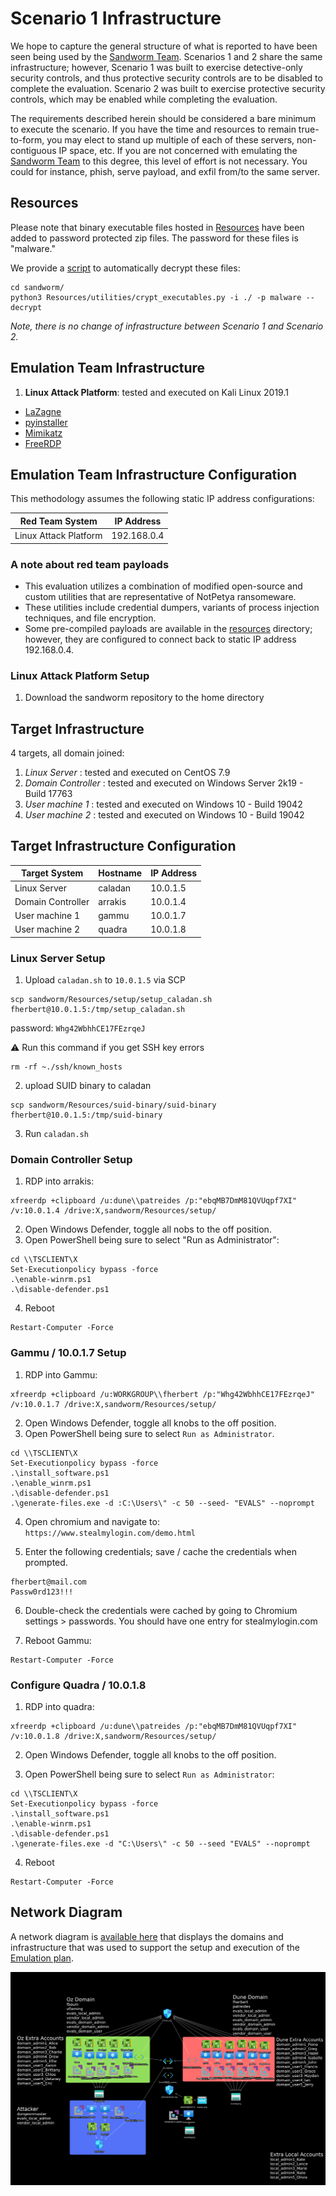 # Scenario 1 Infrastructure

We hope to capture the general structure of what is reported to have been seen being used by the [Sandworm Team](https://attack.mitre.org/groups/G0034/). Scenarios 1 and 2 share the same infrastructure; however, Scenario 1 was built to exercise detective-only security controls, and thus protective security controls are to be disabled to complete the evaluation. Scenario 2 was built to exercise protective security controls, which may be enabled while completing the evaluation.

The requirements described herein should be considered a bare minimum to execute the scenario. If you have the time and resources to remain true-to-form, you may elect to stand up multiple of each of these servers, non-contiguous IP space, etc. If you are not concerned with emulating the [Sandworm Team](https://attack.mitre.org/groups/G0034/) to this degree, this level of effort is not necessary. You could for instance, phish, serve payload, and exfil from/to the same server.

## Resources

Please note that binary executable files hosted in [Resources](../../Resources/) have been added to password protected zip files. The password for these files is "malware."

We provide a [script](../../Resources/utilities/crypt_executables.py) to automatically decrypt these files:

```
cd sandworm/
python3 Resources/utilities/crypt_executables.py -i ./ -p malware --decrypt
```

*Note, there is no change of infrastructure between Scenario 1 and Scenario 2.*

## Emulation Team Infrastructure

1. **Linux Attack Platform**: tested and executed on Kali Linux 2019.1

- [LaZagne](https://github.com/AlessandroZ/LaZagne)
- [pyinstaller](https://github.com/pyinstaller/pyinstaller)
- [Mimikatz](https://github.com/gentilkiwi/mimikatz/wiki)
- [FreeRDP](https://github.com/FreeRDP/FreeRDP)

## Emulation Team Infrastructure Configuration

This methodology assumes the following static IP address configurations:

| Red Team System | IP Address |
| ------ | ------ |
| Linux Attack Platform | 192.168.0.4 |

### A note about red team payloads

- This evaluation utilizes a combination of modified open-source and custom utilities that are representative of NotPetya ransomeware.
- These utilities include credential dumpers, variants of process injection techniques, and file encryption.
- Some pre-compiled payloads are available in the [resources](../../Resources) directory; however, they are configured to connect back to static IP address 192.168.0.4.

### Linux Attack Platform Setup

1. Download the sandworm repository to the home directory

## Target Infrastructure

4 targets, all domain joined:

1. *Linux Server* : tested and executed on CentOS 7.9
2. *Domain Controller* : tested and executed on Windows Server 2k19 - Build 17763
3. *User machine 1* : tested and executed on Windows 10 - Build 19042
4. *User machine 2* : tested and executed on Windows 10 - Build 19042

## Target Infrastructure Configuration

| Target System | Hostname | IP Address |
| ------ | ------ | ------|
|Linux Server | caladan | 10.0.1.5 |
| Domain Controller | arrakis | 10.0.1.4 |
| User machine 1 | gammu | 10.0.1.7 |
| User machine 2 | quadra | 10.0.1.8 |

### Linux Server Setup

1. Upload `caladan.sh` to `10.0.1.5` via SCP

```
scp sandworm/Resources/setup/setup_caladan.sh fherbert@10.0.1.5:/tmp/setup_caladan.sh
```

password: `Whg42WbhhCE17FEzrqeJ`

⚠️  Run this command if you get SSH key errors

```
rm -rf ~./ssh/known_hosts
```

2. upload SUID binary to caladan

```
scp sandworm/Resources/suid-binary/suid-binary fherbert@10.0.1.5:/tmp/suid-binary
```

3. Run `caladan.sh`

### Domain Controller Setup

1. RDP into arrakis:

```
xfreerdp +clipboard /u:dune\\patreides /p:"ebqMB7DmM81QVUqpf7XI" /v:10.0.1.4 /drive:X,sandworm/Resources/setup/
```

2. Open Windows Defender, toggle all nobs to the off position.
3. Open PowerShell being sure to select "Run as Administrator":

```
cd \\TSCLIENT\X
Set-Executionpolicy bypass -force
.\enable-winrm.ps1
.\disable-defender.ps1
```

4. Reboot

```
Restart-Computer -Force
```

### Gammu / 10.0.1.7 Setup

1. RDP into Gammu:

```
xfreerdp +clipboard /u:WORKGROUP\\fherbert /p:"Whg42WbhhCE17FEzrqeJ" /v:10.0.1.7 /drive:X,sandworm/Resources/setup/
```

2. Open Windows Defender, toggle all knobs to the off position.
3. Open PowerShell being sure to select `Run as Administrator`.

```
cd \\TSCLIENT\X
Set-Executionpolicy bypass -force
.\install_software.ps1
.\enable_winrm.ps1
.\disable-defender.ps1
.\generate-files.exe -d :C:\Users\" -c 50 --seed- "EVALS" --noprompt
```

4. Open chromium and navigate to:
`https://www.stealmylogin.com/demo.html`

5. Enter the following credentials; save / cache the credentials when prompted.

```
fherbert@mail.com
Passw0rd123!!!
```

6. Double-check the credentials were cached by going to Chromium settings > passwords. You should have one entry for stealmylogin.com

7. Reboot Gammu:

```
Restart-Computer -Force
```

### Configure Quadra / 10.0.1.8

1. RDP into quadra:

```
xfreerdp +clipboard /u:dune\\patreides /p:"ebqMB7DmM81QVUqpf7XI" /v:10.0.1.8 /drive:X,sandworm/Resources/setup/
```

2. Open Windows Defender, toggle all knobs to the off position.

3. Open PowerShell being sure to select `Run as Administrator`:

```
cd \\TSCLIENT\X
Set-Executionpolicy bypass -force
.\install_software.ps1
.\enable-winrm.ps1
.\disable-defender.ps1
.\generate-files.exe -d "C:\Users\" -c 50 --seed "EVALS" --noprompt
```

4. Reboot

```
Restart-Computer -Force
```

## Network Diagram

A network diagram is [available here](../../Resources/images/InfrastructureDiagram.png) that displays the domains and infrastructure that was used to support the setup and execution of the [Emulation plan](../../Emulation_plan/Scenario_1).

![Infrastructure Image](../../Resources/images/InfrastructureDiagram.png)
